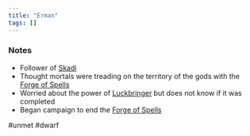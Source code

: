 ```yaml
---
title: "Erman"
tags: []
---
```


### Notes 

- Follower of [Skadi](content/Gods/Skadi.md)
- Thought mortals were treading on the territory of the gods with the [Forge of Spells](content/Places/Forge%20of%20Spells.md)
- Worried about the power of [Luckbringer](content/Objects/Luckbringer.md) but does not know if it was completed
- Began campaign to end the [Forge of Spells](content/Places/Forge%20of%20Spells.md)

#unmet #dwarf